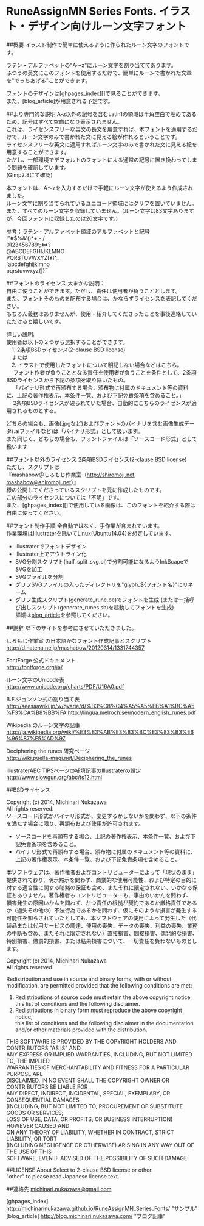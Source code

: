 RuneAssignMN Series Fonts. イラスト・デザイン向けルーン文字フォント
====

##概要
イラスト制作で簡単に使えるように作られたルーン文字のフォントです。  

ラテン・アルファベットの"A〜z"にルーン文字を割り当ててあります。  
ふつうの英文にこのフォントを使用するだけで、簡単にルーンで書かれた文章を"でっちあげる"ことができます。  

フォントのデザインは[ghpages_index][]で見ることができます。  
また、[blog_article]が用意される予定です。  


##より専門的な説明
A-z以外の記号を含むLatin1の領域は半角空白で埋めてあるため、記号はすべて空白になり表示されません。  
これは、ライセンスフリーな英文の長文を用意すれば、本フォントを適用するだけで、ルーン文字のみで書かれた文に見える絵が作れるということです。  
ライセンスフリーな英文に適用すればルーン文字のみで書かれた文に見える絵を用意することができます。  
ただし、一部環境でデフォルトのフォントによる通常の記号に置き換わってしまう問題を確認しています。  
(Gimp2.8にて確認)  

本フォントは、A〜zを入力するだけで手軽にルーン文字が使えるよう作成されました。  
ルーン文字に割り当てられているユニコード領域にはグリフを置いていません。  
また、すべてのルーン文字を収録していません。(ルーン文字は83文字ありますが、今回フォントに収録したのは26文字です。)  

参考：ラテン・アルファベット領域のアルファベットと記号  
!"#$%&'()*+,-./  
0123456789:;<=>?  
@ABCDEFGHIJKLMNO  
PQRSTUVWXYZ[¥]^_  
`abcdefghijklmno  
pqrstuvwxyz{|}‾  

##フォントのライセンス
大まかな説明：  
 自由に使うことができます。ただし、責任は使用者が負うこととします。  
 また、フォントそのものを配布する場合は、かならずライセンスを表記してください。  
 もちろん義務はありませんが、使用・紹介してくださったことを事後連絡していただけると嬉しいです。

詳しい説明:  
 使用者は以下の２つから選択することができます。  
　1. 2条項BSDライセンス(2-clause BSD license)  
　または  
　2. イラストで使用したフォントについて明記しない場合などはこちら。  
　 フォント作者が負うこととなる責任を使用者が負うことを条件として、2条項BSDライセンスから下記の条項を取り除いたもの。  
　  「バイナリ形式で再頒布する場合、頒布物に付属のドキュメント等の資料に、上記の著作権表示、本条件一覧、および下記免責条項を含めること。」  
　  2条項BSDライセンスが破られていた場合、自動的にこちらのライセンスが適用されるものとする。  

どちらの場合も、画像(.jpgなど)およびフォントのバイナリを含む画像生成データ(.aiファイルなど)は「バイナリ形式」として扱います。  
また同じく、どちらの場合も、フォントファイルは「ソースコード形式」として扱います  


##フォント以外のライセンス
2条項BSDライセンス(2-clause BSD license)  
ただし、スクリプトは  
『mashabow＠しろもじ作業室（http://shiromoji.net, mashabow@shiromoji.net）』  
様の公開してくださっているスクリプトを元に作成したものです。  
この部分のライセンスについては「不明」です。  
また、[ghpages_index][]で使用している画像は、このフォントを紹介する際は自由に使ってください。  


##フォント制作手順
全自動ではなく、手作業が含まれています。  
作業環境はIllustraterを除いてLinux(Ubuntu14.04)を想定しています。  
 * Illustraterでフォントデザイン
 * Illustrater上でアウトライン化
 * SVG分割スクリプト(half_split_svg.pl)で分割可能になるようInkScapeでSVGを加工
 * SVGファイルを分割
 * グリフSVGファイルの入ったディレクトリを"glyph_${フォント名}"にリネーム
 * グリフ生成スクリプト(generate_rune.pe)でフォントを生成
 (または一括呼び出しスクリプト(generate_runes.sh)を起動してフォントを生成)  
詳細は[blog_article](予定)を参照してください。  

##謝辞
以下のサイトを参考にさせていただきました。  

しろもじ作業室 の日本語かなフォント作成記事とスクリプト  
http://d.hatena.ne.jp/mashabow/20120314/1331744357

FontForge 公式ドキュメント  
http://fontforge.org/ja/

ルーン文字のUnicode表  
http://www.unicode.org/charts/PDF/U16A0.pdf

B.F.ジョンソン式の割り当て表  
http://seesaawiki.jp/w/qvarie/d/%B3%C8%C4%A5%A5%EB%A1%BC%A5%F3%CA%B8%BB%FA
http://lingua.melroch.se/modern_english_runes.pdf

Wikipedia のルーン文字の記事  
http://ja.wikipedia.org/wiki/%E3%83%AB%E3%83%BC%E3%83%B3%E6%96%87%E5%AD%97

Deciphering the runes 研究ページ  
http://wiki.puella-magi.net/Deciphering_the_runes

IllustraterABC TIPSページの補填記事のIllustraterの設定  
http://www.slowgun.org/abc/ts12.html



##BSDライセンス

Copyright (c) 2014, Michinari Nukazawa  
All rights reserved.  
ソースコード形式かバイナリ形式か、変更するかしないかを問わず、以下の条件を満たす場合に限り、再頒布および使用が許可されます。  

 * ソースコードを再頒布する場合、上記の著作権表示、本条件一覧、および下記免責条項を含めること。
 * バイナリ形式で再頒布する場合、頒布物に付属のドキュメント等の資料に、上記の著作権表示、本条件一覧、および下記免責条項を含めること。

本ソフトウェアは、著作権者およびコントリビューターによって「現状のまま」提供されており、明示黙示を問わず、商業的な使用可能性、および特定の目的に対する適合性に関する暗黙の保証も含め、またそれに限定されない、いかなる保証もありません。著作権者もコントリビューターも、事由のいかんを問わず、 損害発生の原因いかんを問わず、かつ責任の根拠が契約であるか厳格責任であるか（過失その他の）不法行為であるかを問わず、仮にそのような損害が発生する可能性を知らされていたとしても、本ソフトウェアの使用によって発生した（代替品または代用サービスの調達、使用の喪失、データの喪失、利益の喪失、業務の中断も含め、またそれに限定されない）直接損害、間接損害、偶発的な損害、特別損害、懲罰的損害、または結果損害について、一切責任を負わないものとします。  


Copyright (c) 2014, Michinari Nukazawa  
All rights reserved.  

Redistribution and use in source and binary forms, with or without  
modification, are permitted provided that the following conditions are met:  

1. Redistributions of source code must retain the above copyright notice,  
   this list of conditions and the following disclaimer.  
2. Redistributions in binary form must reproduce the above copyright notice,  
   this list of conditions and the following disclaimer in the documentation  
   and/or other materials provided with the distribution.  

THIS SOFTWARE IS PROVIDED BY THE COPYRIGHT HOLDERS AND CONTRIBUTORS "AS IS" AND  
ANY EXPRESS OR IMPLIED WARRANTIES, INCLUDING, BUT NOT LIMITED TO, THE IMPLIED  
WARRANTIES OF MERCHANTABILITY AND FITNESS FOR A PARTICULAR PURPOSE ARE  
DISCLAIMED. IN NO EVENT SHALL THE COPYRIGHT OWNER OR CONTRIBUTORS BE LIABLE FOR  
ANY DIRECT, INDIRECT, INCIDENTAL, SPECIAL, EXEMPLARY, OR CONSEQUENTIAL DAMAGES  
(INCLUDING, BUT NOT LIMITED TO, PROCUREMENT OF SUBSTITUTE GOODS OR SERVICES;  
LOSS OF USE, DATA, OR PROFITS; OR BUSINESS INTERRUPTION) HOWEVER CAUSED AND  
ON ANY THEORY OF LIABILITY, WHETHER IN CONTRACT, STRICT LIABILITY, OR TORT  
(INCLUDING NEGLIGENCE OR OTHERWISE) ARISING IN ANY WAY OUT OF THE USE OF THIS  
SOFTWARE, EVEN IF ADVISED OF THE POSSIBILITY OF SUCH DAMAGE.  

##LICENSE About
Select to 2-clause BSD license or other.  
"other" to please read Japanese license text.  

##連絡先
michinari.nukazawa@gmail.com

[ghpages_index] http://michinarinukazawa.github.io/RuneAssignMN_Series_Fonts/ "サンプル"
[blog_article] http://blog.michinari.nukazawa.com/ "ブログ記事"
